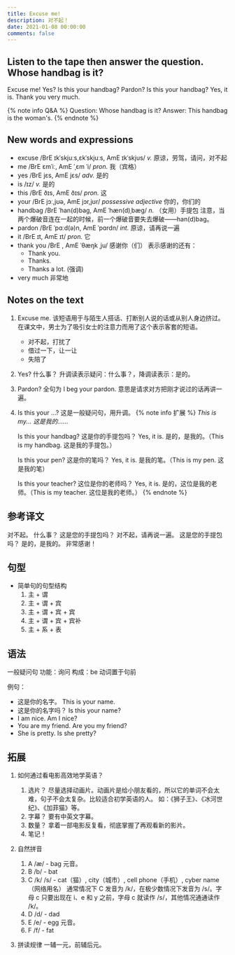 ```yaml
---
title: Excuse me! 
description: 对不起！
date: 2021-01-08 00:00:00
comments: false
---
```


## Listen to the tape then answer the question. Whose handbag is it?

Excuse me!
Yes?
Is this your handbag?
Pardon?
Is this your handbag?
Yes, it is.
Thank you very much.

{% note info Q&A %}
   Question: Whose handbag is it?
   Answer: This handbag is the woman's.
{% endnote %}

## New words and expressions

- excuse /BrE ɪkˈskjuːs,ɛkˈskjuːs, AmE ɪkˈskjus/ *v.* 原谅，劳驾，请问，对不起
- me /BrE ɛmˈiː, AmE ˈˌɛm ˈi/ *pron.* 我（宾格）
- yes /BrE jɛs, AmE jɛs/ *adv.* 是的
- is /ɪz/ *v.* 是的
- this /BrE ðɪs, AmE ðɪs/ *pron.* 这
- your /BrE jɔː,jʊə, AmE jɔr,jʊr/ *possessive adjective* 你的，你们的
- handbag /BrE ˈhan(d)baɡ, AmE ˈhæn(d)ˌbæɡ/ *n.* （女用）手提包
  注意，当两个爆破音连在一起的时候，前一个爆破音要失去爆破——han(d)bag。
- pardon /BrE ˈpɑːd(ə)n, AmE ˈpɑrdn/ *int.* 原谅，请再说一遍
- it /BrE ɪt, AmE ɪt/ *pron.* 它
- thank you /BrE , AmE ˈθæŋk ˌju/ 感谢你（们）
  表示感谢的还有：
  - Thank you.
  - Thanks.
  - Thanks a lot. (强调)
- very much 非常地

## Notes on the text

1. Excuse me.
   该短语用于与陌生人搭话、打断别人说的话或从别人身边挤过。在课文中，男士为了吸引女士的注意力而用了这个表示客套的短语。
   - 对不起，打扰了
   - 借过一下，让一让
   - 失陪了
2. Yes? 什么事？
   升调读表示疑问：什么事？，降调读表示：是的。
3. Pardon?
   全句为 I beg your pardon. 意思是请求对方把刚才说过的话再讲一遍。
4. Is this your ...?
   这是一般疑问句，用升调。
   {% note info 扩展 %}
     *This is my... 这是我的……*

     Is this your handbag? 这是你的手提包吗？
     Yes, it is. 是的，是我的。（This is my handbag. 这是我的手提包。）

     Is this your pen? 这是你的笔吗？
     Yes, it is. 是我的笔。（This is my pen. 这是我的笔）

     Is this your teacher? 这位是你的老师吗？
     Yes, it is. 是的，这位是我的老师。（This is my teacher. 这位是我的老师。）
   {% endnote %}

## 参考译文

对不起。
什么事？
这是您的手提包吗？
对不起，请再说一遍。
这是您的手提包吗？
是的，是我的。
非常感谢！

## 句型

- 简单句的句型结构
   1. 主 + 谓
   2. 主 + 谓 + 宾
   3. 主 + 谓 + 宾 + 宾
   4. 主 + 谓 + 宾 + 宾补
   5. 主 + 系 + 表

## 语法

一般疑问句
功能：询问
构成：be 动词置于句前

例句：
- 这是你的名字。
   This is your name.
- 这是你的名字吗？
   Is this your name?
- I am nice. Am I nice?
- You are my friend. Are you my friend?
- She is pretty. Is she pretty?

## 拓展

1. 如何通过看电影高效地学英语？
   1. 选片？
      尽量选择动画片。动画片是给小朋友看的，所以它的单词不会太难，句子不会太复杂。比较适合初学英语的人。
      如：《狮子王》、《冰河世纪》、《加菲猫》等。
   2. 字幕？
      要有中英文字幕。
   3. 数量？
      拿着一部电影反复看，彻底掌握了再观看新的影片。
   4. 笔记！
2. 自然拼音
   1. A /æ/ - bag
      元音。
   2. B /b/ - bat
   3. C /k/ /s/ - cat（猫）, city（城市）, cell phone（手机）, cyber name（网络用名）
      通常情况下 C 发音为 /k/，在极少数情况下发音为 /s/。字母 c 只要出现在 i、e 和 y 之前，字母 c 就读作 /s/，其他情况通通读作 /k/。
   4. D /d/ - dad
   5. E /e/ - egg
      元音。
   6. F /f/ - fat

3. 拼读规律
   一辅一元，前辅后元。
      
